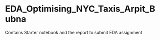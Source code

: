 # EDA_Optimising_NYC_Taxis_Arpit_Bubna
Contains Starter notebook and the report to submit EDA assignment

